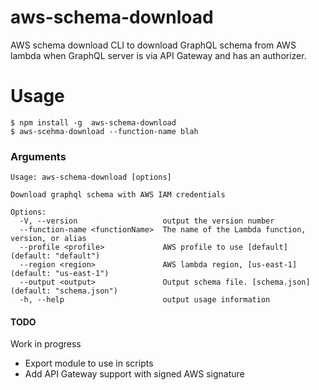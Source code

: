 # aws-schema-download

AWS schema download CLI to download GraphQL schema from AWS lambda when GraphQL server is via API Gateway and has an authorizer.

# Usage

```sh-session
$ npm install -g  aws-schema-download
$ aws-scehma-download --function-name blah
```

### Arguments

```
Usage: aws-schema-download [options]

Download graphql schema with AWS IAM credentials

Options:
  -V, --version                   output the version number
  --function-name <functionName>  The name of the Lambda function, version, or alias
  --profile <profile>             AWS profile to use [default] (default: "default")
  --region <region>               AWS lambda region, [us-east-1] (default: "us-east-1")
  --output <output>               Output schema file. [schema.json] (default: "schema.json")
  -h, --help                      output usage information
```


#### TODO

Work in progress
* Export module to use in scripts
* Add API Gateway support with signed AWS signature
